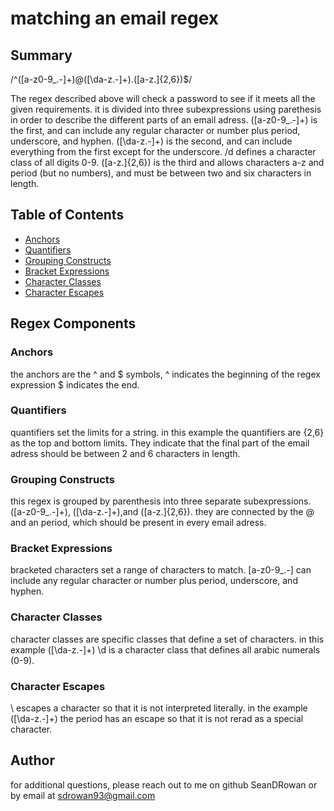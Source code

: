 # matching an email regex


## Summary
/^([a-z0-9_\.-]+)@([\da-z\.-]+)\.([a-z\.]{2,6})$/

The regex described above will check a password to see if it meets all the given requirements. it is divided into three subexpressions using parethesis in order to describe the different parts of an email adress. 
([a-z0-9_\.-]+) is the first, and can include any regular character or number plus period, underscore, and hyphen. ([\da-z\.-]+) is the second, and can include everything from the first except for the underscore. /d defines a character class of all digits 0-9. ([a-z\.]{2,6}) is the third and allows characters a-z and period (but no numbers), and must be between two and six characters in length.


## Table of Contents

- [Anchors](#anchors)
- [Quantifiers](#quantifiers)
- [Grouping Constructs](#grouping-constructs)
- [Bracket Expressions](#bracket-expressions)
- [Character Classes](#character-classes)
- [Character Escapes](#character-escapes)

## Regex Components

### Anchors
the anchors are the ^ and $ symbols, ^ indicates the beginning of the regex expression $ indicates the end.
### Quantifiers
quantifiers set the limits for a string. in this example the quantifiers are {2,6} as the top and bottom limits. They indicate that the final part of the email adress should be between 2 and 6 characters in length.
### Grouping Constructs
this regex is grouped by parenthesis into three separate subexpressions. ([a-z0-9_\.-]+), ([\da-z\.-]+),and ([a-z\.]{2,6}). they are connected by the @ and an period, which should be present in every email adress.
### Bracket Expressions
bracketed characters set a range of characters to match. [a-z0-9_\.-] can include any regular character or number plus period, underscore, and hyphen. 
### Character Classes
character classes are specific classes that define a set of characters. in this example ([\da-z\.-]+) \d is a character class that defines all arabic numerals (0-9). 
### Character Escapes
\ escapes a character so that it is not interpreted literally. in the example ([\da-z\.-]+) the period has an escape so that it is not rerad as a special character.
## Author

for additional questions, please reach out to me on github SeanDRowan or by email at sdrowan93@gmail.com
